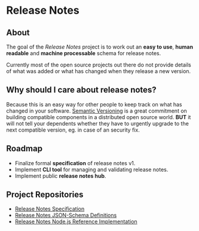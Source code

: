 # Release Notes

## About

The goal of the _Release Notes_ project is to work out an **easy to use**,
**human readable** and **machine processable** schema for release notes.

Currently most of the open source projects out there do not provide
details of what was added or what has changed when they release a new
version.

## Why should I care about release notes?

Because this is an easy way for other people to keep track on what has
changed in your software.
[Semantic Versioning](http://semver.org) is a great commitment on
building compatible components in a distributed open source world.
**BUT** it will not tell your dependents whether they have to urgently
upgrade to the next compatible version, eg. in case of an security fix.

## Roadmap

- Finalize formal **specification** of release notes v1.
- Implement **CLI tool** for managing and validating release notes.
- Implement public **release notes hub**.

## Project Repositories

- [Release Notes Specification](https://github.com/release-notes/release-notes-spec)
- [Release Notes JSON-Schema Definitions](https://github.com/release-notes/release-notes-schema)
- [Release Notes Node.js Reference Implementation](https://github.com/release-notes/release-notes-node)

